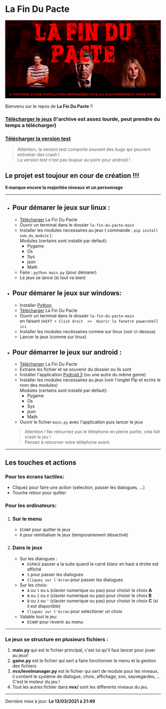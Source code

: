 # La Fin Du Pacte
![Bannière](https://github.com/kikookraft/la-fin-du-pacte/blob/main/.github_res/banniere-small.png "La Fin Du Pacte")

Bienvenu sur le repos de **La Fin Du Pacte** !!

### [Télécharger le jeux](https://github.com/kikookraft/la-fin-du-pacte/archive/main.zip) (l'archive est assez lourde, peut prendre du temps a télécharger)
### [Télécharger la version test](https://github.com/kikookraft/la-fin-du-pacte/archive/test.zip)
> Attention, la version test comporte souvent des bugs qui peuvent entrainer des crash !   
> La version test n'est pas toujour au point pour android !
## **Le projet est toujour en cour de création !!!**
**Il manque encore la majoritée niveaux et un personnage**


---
- ## Pour démarer le jeux sur linux : 
    - [Télécharger](https://github.com/kikookraft/la-fin-du-pacte/archive/main.zip) La Fin Du Pacte
    - Ouvrir un terminal dans le dossier `la-fin-du-pacte-main`
    - Installer les modules necessaires au jeux ( commande : `pip install nom_du_module` ):   
    Modules (certains sont installé par defaut):
        - Pygame
        - Os
        - Sys
        - json
        - Math
    - Faire : `python main.py` (pour démarer)
    - Le jeux se lance (si tout va bien)
- ## Pour démarer le jeux sur windows:
    - Installer [Python](https://www.python.org/ftp/python/3.9.0/python-3.9.0-amd64.exe)
    - [Télécharger](https://github.com/kikookraft/la-fin-du-pacte/archive/main.zip) La Fin Du Pacte
    - Ouvrir un terminal dans le dossier `la-fin-du-pacte-main`   
    en faisant `SHIFT + Click droit  >>  Ouvrir la fenetre powershell ici`
    - Installer les modules necéssaires comme sur linux (voir ci-dessus)
    - Lancer le jeux (comme sur linux)
- ## Pour démarrer le jeux sur android :
    - [Télécharger](https://github.com/kikookraft/la-fin-du-pacte/archive/main.zip) La Fin Du Pacte
    - Extraire les fichier et se souvenir du dossier ou ils sont
    - Installer l'application [Pydroid 3](https://play.google.com/store/apps/details?id=ru.iiec.pydroid3&hl=fr&gl=FR) (ou une autre du même genre)
    - Installer les modules necessaires au jeux (voir l'onglet Pip et ecrire le nom des modules)   
    Modules (certains sont installé par defaut):
        - Pygame
        - Os
        - Sys
        - json
        - Math
    - Ouvrir le fichier `main.py` avec l'application puis lancer le jeux

    > Attention ! Ne retournez pas le téléphone en pleine partie, cela fait crash le jeu !   
    > Pensez à retourner votre téléphone avant.

---

## Les touches et actions
### Pour les écrans tactiles:
- Cliquez pour faire une action (selection, passer les dialogues, ...)
- Touche retour pour quitter
### Pour les ordinateurs:
1. ### Sur le menu
    - `ECHAP` pour quitter le jeux
    - `R` pour reinitialiser le jeux (temporairement désactivé)
2. ### Dans le jeux
    - Sur les dialogues :
        - `ESPACE` passer a la suite quand le carré blanc en haut a droite est affiché
        - `S` pour passer les dialogues
        - `Cliquez sur l'écran` pour passer les dialogues
    - Sur les choix:
        - `A` ou `1` ou `&` (clavier numerique ou pas) pour choisir le choix **A**
        - `B` ou `2` ou `é` (clavier numerique ou pas) pour choisir le choix **B**
        - `B` ou `3` ou `"` (clavier numerique ou pas) pour choisir le choix **C** (si il est disponible)
        - `Cliquez sur l'écran` pour selectioner un choix
    - Valable tout le jeu:
        - `ECHAP` pour revenir au menu
---

### Le jeux se structure en plusieurs fichiers :
 
1. **main.py** qui est le fichier principal, c'est lui qu'il faut lancer pour jouer au jeux!  
2. **game.py** est le fichier qui sert a faire fonctionner le menu et la gestion des fichiers
3. **nvx/levelmanager.py** est le fichier qui sert de module pour les niveaux, il contient le système de dialogue, choix, affichage, son, sauvegardes, ... C'est le moteur du jeu !
4. Tout les autres fichier dans **nvx/** sont les differents niveaux du jeu.

---

Dernière mise à jour: **Le 13/03/2021 à 21:49**